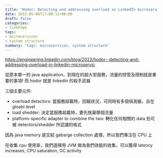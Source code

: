 ```yaml
---
title: "Hodor: Detecting and addressing overload in LinkedIn microservices"
date: 2022-05-06T17:00:11+08:00
draft: false
categories:
- linkPage
tags:
- microservices
- system structure
summary: "tags: microservices, system structure"
---
```


https://engineering.linkedin.com/blog/2022/hodor--detecting-and-addressing-overload-in-linkedin-microservic

從原本單一的 java application，到現在的超大型服務，流量的控管及限制就是重要的事項! 而 hodor 就是 linkedin 的殺手武器

三個主要元件: 

- overload detectors: 當服務超載時，回報狀況，可同時有多個偵測器，且在 gloabl level 
- load shedder: 決定當服務超載時，要先捨棄哪個流量
- platform-specific adapter to combine the two: 轉化任何相關的 data 到可被 detectors/shedder 所認識的格式

因為 java memory 是交給 gabarge collection 處理，所以我們專注在 CPU 上

在收集 cpu 使用率，我們選擇用 JVM 做為我們效能的收集，可以獲得 latency increases, CPU saturation, GC activity

